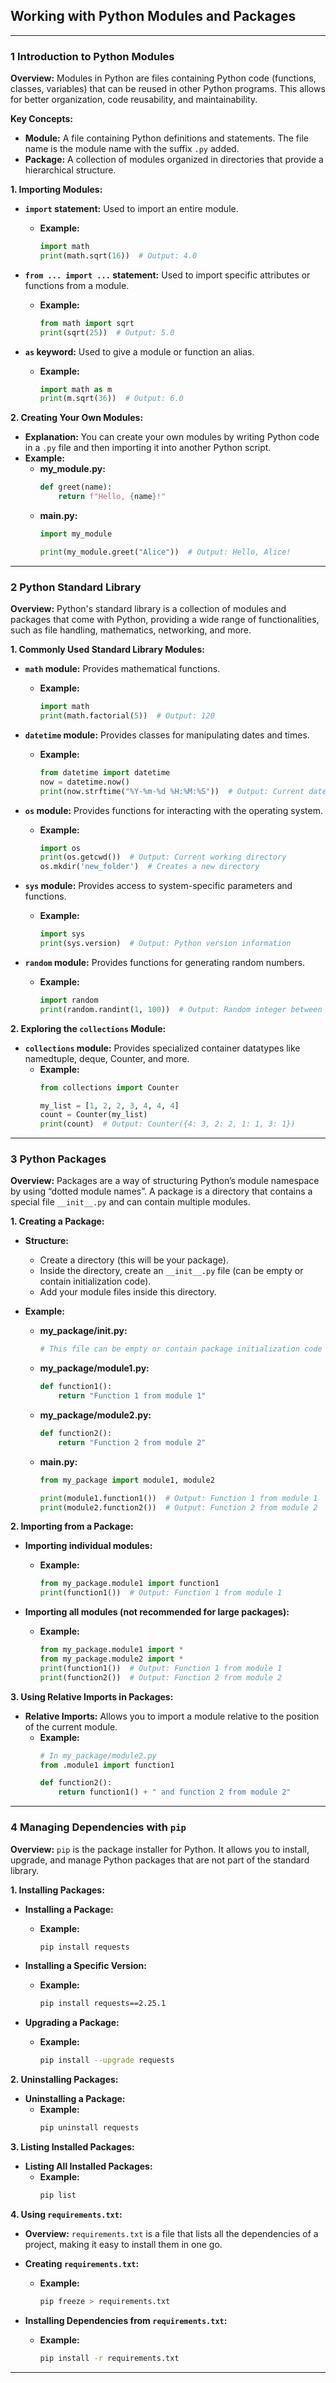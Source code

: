 ## **Working with Python Modules and Packages**

---

### **1 Introduction to Python Modules**

**Overview:**
Modules in Python are files containing Python code (functions, classes, variables) that can be reused in other Python programs. This allows for better organization, code reusability, and maintainability.

**Key Concepts:**
- **Module:** A file containing Python definitions and statements. The file name is the module name with the suffix `.py` added.
- **Package:** A collection of modules organized in directories that provide a hierarchical structure.

**1. Importing Modules:**
- **`import` statement:** Used to import an entire module.
  - **Example:**
    ```python
    import math
    print(math.sqrt(16))  # Output: 4.0
    ```

- **`from ... import ...` statement:** Used to import specific attributes or functions from a module.
  - **Example:**
    ```python
    from math import sqrt
    print(sqrt(25))  # Output: 5.0
    ```

- **`as` keyword:** Used to give a module or function an alias.
  - **Example:**
    ```python
    import math as m
    print(m.sqrt(36))  # Output: 6.0
    ```

**2. Creating Your Own Modules:**
- **Explanation:** You can create your own modules by writing Python code in a `.py` file and then importing it into another Python script.
- **Example:**
  - **my_module.py:**
    ```python
    def greet(name):
        return f"Hello, {name}!"
    ```
  - **main.py:**
    ```python
    import my_module

    print(my_module.greet("Alice"))  # Output: Hello, Alice!
    ```

---

### **2 Python Standard Library**

**Overview:**
Python's standard library is a collection of modules and packages that come with Python, providing a wide range of functionalities, such as file handling, mathematics, networking, and more.

**1. Commonly Used Standard Library Modules:**

- **`math` module:** Provides mathematical functions.
  - **Example:**
    ```python
    import math
    print(math.factorial(5))  # Output: 120
    ```

- **`datetime` module:** Provides classes for manipulating dates and times.
  - **Example:**
    ```python
    from datetime import datetime
    now = datetime.now()
    print(now.strftime("%Y-%m-%d %H:%M:%S"))  # Output: Current date and time
    ```

- **`os` module:** Provides functions for interacting with the operating system.
  - **Example:**
    ```python
    import os
    print(os.getcwd())  # Output: Current working directory
    os.mkdir('new_folder')  # Creates a new directory
    ```

- **`sys` module:** Provides access to system-specific parameters and functions.
  - **Example:**
    ```python
    import sys
    print(sys.version)  # Output: Python version information
    ```

- **`random` module:** Provides functions for generating random numbers.
  - **Example:**
    ```python
    import random
    print(random.randint(1, 100))  # Output: Random integer between 1 and 100
    ```

**2. Exploring the `collections` Module:**
- **`collections` module:** Provides specialized container datatypes like namedtuple, deque, Counter, and more.
  - **Example:**
    ```python
    from collections import Counter

    my_list = [1, 2, 2, 3, 4, 4, 4]
    count = Counter(my_list)
    print(count)  # Output: Counter({4: 3, 2: 2, 1: 1, 3: 1})
    ```

---

### **3 Python Packages**

**Overview:**
Packages are a way of structuring Python’s module namespace by using “dotted module names”. A package is a directory that contains a special file `__init__.py` and can contain multiple modules.

**1. Creating a Package:**
- **Structure:**
  - Create a directory (this will be your package).
  - Inside the directory, create an `__init__.py` file (can be empty or contain initialization code).
  - Add your module files inside this directory.

- **Example:**
  - **my_package/__init__.py:**
    ```python
    # This file can be empty or contain package initialization code
    ```

  - **my_package/module1.py:**
    ```python
    def function1():
        return "Function 1 from module 1"
    ```

  - **my_package/module2.py:**
    ```python
    def function2():
        return "Function 2 from module 2"
    ```

  - **main.py:**
    ```python
    from my_package import module1, module2

    print(module1.function1())  # Output: Function 1 from module 1
    print(module2.function2())  # Output: Function 2 from module 2
    ```

**2. Importing from a Package:**
- **Importing individual modules:**
  - **Example:**
    ```python
    from my_package.module1 import function1
    print(function1())  # Output: Function 1 from module 1
    ```

- **Importing all modules (not recommended for large packages):**
  - **Example:**
    ```python
    from my_package.module1 import *
    from my_package.module2 import *
    print(function1())  # Output: Function 1 from module 1
    print(function2())  # Output: Function 2 from module 2
    ```

**3. Using Relative Imports in Packages:**
- **Relative Imports:** Allows you to import a module relative to the position of the current module.
  - **Example:**
    ```python
    # In my_package/module2.py
    from .module1 import function1

    def function2():
        return function1() + " and function 2 from module 2"
    ```

---

### **4 Managing Dependencies with `pip`**

**Overview:**
`pip` is the package installer for Python. It allows you to install, upgrade, and manage Python packages that are not part of the standard library.

**1. Installing Packages:**
- **Installing a Package:**
  - **Example:**
    ```bash
    pip install requests
    ```

- **Installing a Specific Version:**
  - **Example:**
    ```bash
    pip install requests==2.25.1
    ```

- **Upgrading a Package:**
  - **Example:**
    ```bash
    pip install --upgrade requests
    ```

**2. Uninstalling Packages:**
- **Uninstalling a Package:**
  - **Example:**
    ```bash
    pip uninstall requests
    ```

**3. Listing Installed Packages:**
- **Listing All Installed Packages:**
  - **Example:**
    ```bash
    pip list
    ```

**4. Using `requirements.txt`:**
- **Overview:** `requirements.txt` is a file that lists all the dependencies of a project, making it easy to install them in one go.

- **Creating `requirements.txt`:**
  - **Example:**
    ```bash
    pip freeze > requirements.txt
    ```

- **Installing Dependencies from `requirements.txt`:**
  - **Example:**
    ```bash
    pip install -r requirements.txt
    ```

---